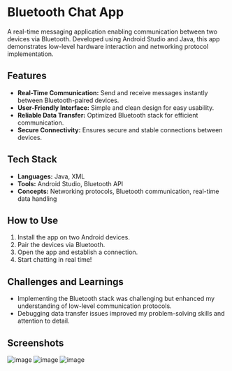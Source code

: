 # Bluetooth Chat App
A real-time messaging application enabling communication between two devices via Bluetooth. Developed using Android Studio and Java, this app demonstrates low-level hardware interaction and networking protocol implementation.

## Features
- **Real-Time Communication:** Send and receive messages instantly between Bluetooth-paired devices.
- **User-Friendly Interface:** Simple and clean design for easy usability.
- **Reliable Data Transfer:** Optimized Bluetooth stack for efficient communication.
- **Secure Connectivity:** Ensures secure and stable connections between devices.

## Tech Stack
- **Languages:** Java, XML
- **Tools:** Android Studio, Bluetooth API
- **Concepts:** Networking protocols, Bluetooth communication, real-time data handling

## How to Use
1. Install the app on two Android devices.
2. Pair the devices via Bluetooth.
3. Open the app and establish a connection.
4. Start chatting in real time!

## Challenges and Learnings
- Implementing the Bluetooth stack was challenging but enhanced my understanding of low-level communication protocols.
- Debugging data transfer issues improved my problem-solving skills and attention to detail.

## Screenshots
![image](https://github.com/user-attachments/assets/33405923-612e-4a5a-b210-7cf41223e0d3)
![image](https://github.com/user-attachments/assets/8104347f-36e3-4865-a3ca-341f5c7eda07)
![image](https://github.com/user-attachments/assets/a1824883-f730-4eac-8db3-34f976dc70ba)

